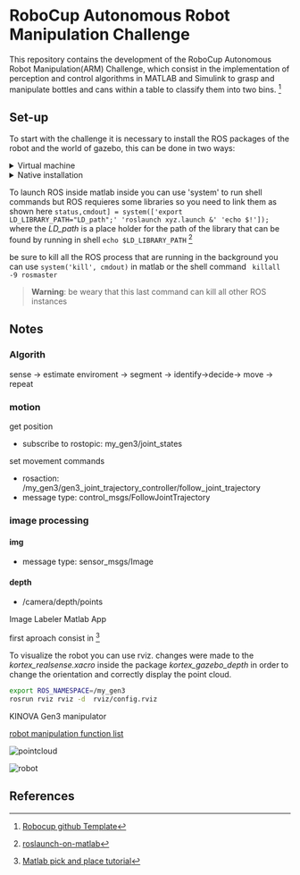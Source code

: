 # RoboCup Autonomous Robot Manipulation Challenge
This repository contains the development of the RoboCup Autonomous Robot Manipulation(ARM) Challenge, which consist in the implementation of perception and control algorithms in MATLAB and Simulink to grasp and manipulate bottles and cans within a table to classify them into two bins. [^template]


## Set-up
To start with the challenge it is necessary to install the ROS packages of the robot and the world of gazebo, this can be done in two ways:

<details close>
<summary>Virtual machine</summary>
If the configuration is done from Windows or you don't want to install ROS on Ubuntu (or other Linux distros), you can use the virtual machine provided by Robocup and Mathworks.

* VMWare
    1. Download the [VMWare Workstation](https://www.vmware.com/co/products/workstation-player/workstation-player-evaluation.html) version for your OS and install it. *Don't forget to select the use non comercial version when installing*.
    1. Download the [file](https://ssd.mathworks.com/supportfiles/ros/virtual_machines/v2/ros_melodic_dashing_gazebov9_linux_win_v3.zip) with the virtual machine and unzip.
    1. Finally, open the virtual machine and start it. When a window appears asking if you copied or moved the virtual machine, select *I copied it*.

* VirtualBox
    1. Download [Virtual Box](https://www.virtualbox.org/wiki/Downloads) version for your OS and install it (to use virtual box in full screen, install [Guest additions](https://www.virtualbox.org/manual/ch04.html).
    1. Follow the same step for VMWare.
    1. Set the network as NAT.
    1. Open the virtual machine and start it.
    
> For a complete installation guide, see [Mathworks page](https://la.mathworks.com/support/product/robotics/ros2-vm-installation-instructions-v4.html).

<p align="center">
    <img src="https://user-images.githubusercontent.com/30636259/163751315-c7d1fa6f-35cc-41d8-9890-12e9e77a1084.png" alt="vm" width="500px">
</p>

When the virtual machine is started, you can start ROS open the file **Example World 1.desktop** (or **Example World 2.desktop** to run the second world) in the *RoboCup Challenge* folder located in the desktop, or launch the nodes with the following commands:
```bash
cd ~
./start-robocup-example-world-1.sh # or ...world-2.sh
```
</details>


<details close>
<summary>Native installation</summary>
In order to use the host computer resources in a better way, it is possible to install ROS(melodic or noetic) and the necessary packages to run the challenge simulation.

1. Create a new ROS workspace or use a previous.
1. Clone [ros kortex](https://github.com/Kinovarobotics/ros_kortex) packages in the *src* folder:
    ```bash
    cd src
    git clone https://github.com/Kinovarobotics/ros_kortex -b kinetic-devel
    git reset --hard 6970f5b
    ```
    > It is necessary to clone the repository in the branch **kinetic-devel** and this version because the Robocup's packages are not compatible with the latest versions of this packages.
1. Remove packages that are not needed and can cause conflicts:
    ```bash
    rm -rfv !("kortex_control"|"kortex_description"|"kortex_gazebo") # Remove all packages except kortex_control, kortex_description and kortex_gazebo
    ```
1. Get the robocup packages from [virtual machine file](https://ssd.mathworks.com/supportfiles/ros/virtual_machines/v2/ros_melodic_dashing_gazebov9_linux_win_v3.zip). 
    1. Extract the file.
    1. Download and install [VMWare Workstation](https://www.vmware.com/co/products/workstation-player/workstation-player-evaluation.html).
    1. Open the virtual machine and sharing the files between host and guess, or use `vmware-mount`
        ```bash
        sudo mkdir /mnt/vmdkfile
        sudo vmware-mount <vm_folder_path>/ros_melodic_dashing_gazebov9.vmdk 1 /mnt/vmdkfile/
        ```
        > Don't forget shutdown the virtual machine (do not suspend it) and have `libaio` or `libaio1` installed.
    1. Copy the following folders from `mnt/vmdkfile/home/user/catkin_ws/src` to the *src* folder in your *ROS workspace*.
        * kortex_gazebo_camera
        * **kortex_gazebo_depth**
    1. Unmount the *.vmdk file*
        ```bash
        sudo vmware-mount -X
        sudo rm -rf /mnt/vmdkfile
        ```
1. Install all the necessary dependencies with the next command:
    ```bash
    rosdep install --from-paths src --ignore-src -y
    ```
1. Build the packages (`catkin build` if use *catkin tools*).  
    > Don't forget source the *devel/setup.bash* file in the *ROS workspace*.
1. Run the launch file with the following command:
    ```bash
    roslaunch kortex_gazebo_depth pickplace.launch world:=RoboCup_1.world # or RoboCup_2.world
    ```
    > If you have ROS noetic, you probably have problems with `--in-order` option in xacro when run the launch file, to fix it remove `--in-order` option in the line 40 of pickplace.launch in the *kortex_gazebo_depth* package.

<p align="center">
    <img src="https://user-images.githubusercontent.com/30636259/163854442-007a01d1-0c22-4884-a281-2e49dac8aa2f.png" alt="native roslaunch" width="700px">
</p>
</details>


To launch ROS inside matlab  inside you can use 'system' to run shell commands but ROS requieres some libraries so you need to link them as shown here `status,cmdout] = system(['export LD_LIBRARY_PATH="LD_path";' 'roslaunch xyz.launch &' 'echo $!']);` where the *LD_path* is a place holder for the path of the library that can be found by running in shell `echo $LD_LIBRARY_PATH` [^rosMatlab]

be sure to kill all the ROS process that are running in the background you can use `system('kill', cmdout)` in matlab or the shell command ` killall -9 rosmaster` 
> **Warning**: be weary that this last command can kill all other ROS instances 

## Notes
### Algorith 
sense ->  estimate enviroment -> segment -> identify->decide-> move -> repeat


### motion
get position
- subscribe to rostopic: my_gen3/joint_states

set movement commands
- rosaction: /my_gen3/gen3_joint_trajectory_controller/follow_joint_trajectory 
- message type: control_msgs/FollowJointTrajectory


### image processing
#### img
- message type: sensor_msgs/Image
#### depth
- /camera/depth/points 

Image Labeler Matlab App

first aproach consist in [^pick-place]

To visualize the robot you can use rviz. changes were made to the *kortex_realsense.xacro* inside the package *kortex_gazebo_depth*  in order to change the orientation and correctly display the point cloud. 

```bash 
export ROS_NAMESPACE=/my_gen3
rosrun rviz rviz -d  rviz/config.rviz
``` 

<!--
rosrun joint_state_publisher_gui joint_state_publisher_gui
https://github.com/cychitivav/robocup_arm_challenge


https://www.mathworks.com/help//ros/ug/work-with-specialized-ros-messages.html

-->

KINOVA Gen3 manipulator

[robot manipulation function list](https://www.mathworks.com/help/robotics/referencelist.html?type=function&listtype=cat&category=manipulators&blocktype=all&capability=)

![pointcloud](https://user-images.githubusercontent.com/25491198/169711788-95408faa-8d59-4eca-b6e6-3c80939e5a3d.jpg)

![robot](https://user-images.githubusercontent.com/25491198/169711808-82e8a16e-7d81-49fd-a57a-c8feb414d59b.svg)

## References 

[^rosMatlab]: [roslaunch-on-matlab](https://answers.ros.org/question/255008/roslaunch-on-matlab/)

[^template]: [Robocup github Template](https://github.com/mathworks-robotics/templates-robocup-robot-manipulation-challenge)

[^pick-place]: [Matlab pick and place tutorial](https://www.mathworks.com/help/robotics/ug/pick-and-place-workflow-in-gazebo-using-ros.html)